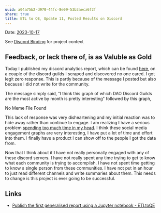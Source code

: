 ```yaml
---
uuid: a04a75b2-d970-44fc-8e09-53b3aeca6f2f
share: true
title: ETL to QE, Update 11, Posted Results on Discord
---
```

Date: [2023-10-17](/undefined)

See [Discord Binding](/16cc922f-56ea-422e-95be-72f5f55e4111) for project context

## Feedback, or lack there of, is as Valuble as Gold

Today I published my discord analytics report, which can be found [here](https://mediagoblin.newatlantis.top/u/user/m/dataframetograph20231018/), on a couple of the discord guilds I scraped and discovered no one cared. I got legit zero response. This is partly because of the message I posted but also because I did not write for the community. 

The message simply said, "I think this graph of which DAO Discord Guilds are the most active by month is pretty interesting" followed by this graph, 

No Meme File Found

This lack of response was very disheartening and my initial reaction was to hide away rather than continue to engage. I am realizing I have a serious problem [spending too much time in my head](/undefined). I think these social media engagement graphs are very interesting, I have put a lot of time and effort into them. I finally have a product I can show off to the people I got the data from.

Now that I think about it I have not really personally engaged with any of these discord servers. I have not really spent any time trying to get to know what each community is trying to accomplish. I have not spent time getting to know a single person from these communities. I have not put in an hour to just read different channels and write summaries about them. This needs to change is this project is ever going to be successful.
## Links

* [Publish the first generalised report using a Jupyter notebook - ETLtoQE](/undefined)